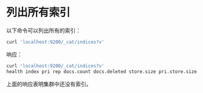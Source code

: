 # 列出所有索引

以下命令可以列出所有的索引：

```sh
curl 'localhost:9200/_cat/indices?v'
```

响应：

```sh
curl 'localhost:9200/_cat/indices?v'
health index pri rep docs.count docs.deleted store.size pri.store.size
```

上面的响应表明集群中还没有索引。
